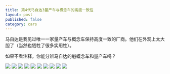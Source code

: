 ```yaml
---
title: 第4代马自达3量产车与概念车的高度一致性
layout: post
published: false
category: cars
---
```


马自达是我见过唯一一家量产车与概念车保持高度一致的厂商。他们在外观上太大胆了（当然也牺牲了很多实用性）。

如果不看注释，你能分辨马自达的魁概念车和量产车吗？

![](https://res.cloudinary.com/goooooouwa/image/upload/v1543917197/mazda-3-4th-gen-production-vs-concept/IMG_3132.jpg)
![](https://res.cloudinary.com/goooooouwa/image/upload/v1543917204/mazda-3-4th-gen-production-vs-concept/IMG_3135.jpg)
![](https://res.cloudinary.com/goooooouwa/image/upload/v1543917207/mazda-3-4th-gen-production-vs-concept/IMG_3116.jpg)
![](https://res.cloudinary.com/goooooouwa/image/upload/v1543917212/mazda-3-4th-gen-production-vs-concept/IMG_3143.jpg)
![](https://res.cloudinary.com/goooooouwa/image/upload/v1543917215/mazda-3-4th-gen-production-vs-concept/IMG_3129.jpg)
![](https://res.cloudinary.com/goooooouwa/image/upload/v1543917219/mazda-3-4th-gen-production-vs-concept/IMG_3119.jpg)
![](https://res.cloudinary.com/goooooouwa/image/upload/v1543917220/mazda-3-4th-gen-production-vs-concept/IMG_3147.jpg)
![](https://res.cloudinary.com/goooooouwa/image/upload/v1543917222/mazda-3-4th-gen-production-vs-concept/IMG_3142.jpg)
![](https://res.cloudinary.com/goooooouwa/image/upload/v1543917225/mazda-3-4th-gen-production-vs-concept/IMG_3145.jpg)
![](https://res.cloudinary.com/goooooouwa/image/upload/v1543917227/mazda-3-4th-gen-production-vs-concept/IMG_3120.jpg)